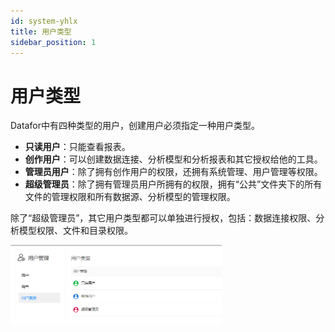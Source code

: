 ```yaml
---
id: system-yhlx
title: 用户类型
sidebar_position: 1
---
```

# 用户类型

Datafor中有四种类型的用户，创建用户必须指定一种用户类型。

- **只读用户**：只能查看报表。
- **创作用户**：可以创建数据连接、分析模型和分析报表和其它授权给他的工具。
- **管理员用户**：除了拥有创作用户的权限，还拥有系统管理、用户管理等权限。
- **超级管理员**：除了拥有管理员用户所拥有的权限，拥有“公共”文件夹下的所有文件的管理权限和所有数据源、分析模型的管理权限。

除了“超级管理员”，其它用户类型都可以单独进行授权，包括：数据连接权限、分析模型权限、文件和目录权限。

<div align="left"><img src="../../static/img/datafor/system/1721646933712(1).png" width="67%" /></div>

